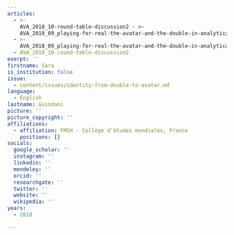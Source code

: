 ```yaml
---
articles:
  - >-
    AVA_2018_10-round-table-discussion2 - >-
    AVA_2018_09_playing-for-real-the-avatar-and-the-double-in-analytical-psychodrama
  - >-
    AVA_2018_09_playing-for-real-the-avatar-and-the-double-in-analytical-psychodrama
  - AVA_2018_10-round-table-discussion2
exerpt: ''
firstname: Sara
is_institution: false
issue:
  - content/issues/identity-from-double-to-avatar.md
language:
  - English
lastname: Guindani
picture: ''
picture_copyright: ''
affiliations:
  - affiliation: FMSH - Collège d’études mondiales, France
    positions: []
socials:
  google_scholar: ''
  instagram: ''
  linkedin: ''
  mendeley: ''
  orcid: ''
  researchgate: ''
  twitter: ''
  website: ''
  wikipedia: ''
years:
  - 2018

---
```

